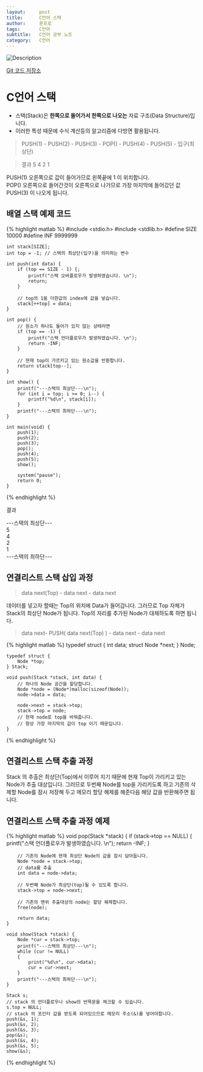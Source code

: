 ```yaml
---
layout:     post
title:      C언어 스택
author:     쭌프로
tags:       C언어
subtitle:   C언어 공부 노트
category:   C언어
---
```


<!-- Start Writing Below in Markdown -->

![Description](https://alalstjr.github.io/jjunpro.github.io/img/c_bg.png)

<a href="https://github.com/alalstjr/C-Language/tree/master/1906">Git 코드 저장소</a>

# C언어 스택

- 스택(Stack)은 <b>한쪽으로 들어가서 한쪽으로 나오는</b> 자료 구조(Data Structure)입니다.
- 이러한 특성 때문에 수식 계산등의 알고리즘에 다방면 활용됩니다.

> PUSH(1) - PUSH(2) - PUSH(3) - POP() - PUSH(4) - PUSH(5) - 입구(최상단)

> 결과 5 4 2 1

PUSH(1) 오른쪽으로 값이 들어가므로 왼쪽끝에 1 이 위치합니다. <br/>
POP() 오른쪽으로 들어간것이 오른쪽으로 나가므로 가장 마지막에 들어갔던 값 PUSH(3) 이 나오게 됩니다. 

## 배열 스택 예제 코드

{% highlight matlab %}
    #include <stdio.h>
    #include <stdlib.h>
    #define SIZE 10000
    #define INF 9999999

    int stack[SIZE];
    int top = -1; // 스택의 최상단(입구)을 의미하는 변수

    int push(int data) {
        if (top == SIZE - 1) {;
            printf("스택 오버플로우가 발생하였습니다. \n");
            return;
        }

        // top의 1을 더한값의 index에 값을 넣습니다.
        stack[++top] = data;
    }

    int pop() {
        // 원소가 하나도 들어가 있지 않는 상태라면
        if (top == -1) {
            printf("스택 언더플로우가 발생하였습니다. \n");
            return -INF;
        }

        // 현재 top이 가르키고 있는 원소값을 반환합니다.
        return stack[top--];
    }

    int show() {
        printf("---스택의 최상단---\n");
        for (int i = top; i >= 0; i--) {
            printf("%d\n", stack[i]);
        }
        printf("---스택의 최하단---\n");
    }

    int main(void) {
        push(1);
        push(2);
        push(3);
        pop();
        push(4);
        push(5);
        show();

        system("pause");
        return 0;
    }
{% endhighlight %}

결과

---스택의 최상단--- <br/>
5 <br/>
4 <br/>
2 <br/>
1 <br/>
---스택의 최하단--- 

## 연결리스트 스택 삽입 과정

> data next(Top) - data next - data next

데이터를 넣고자 할때는 Top의 위치에 Data가 들어갑니다. 그러므로 Top 자체가 Stack의 최상단 Node가 됩니다.
Top의 자리를 추가된 Node가 대체하도록 하면 됩니다.

> data next- PUSH( data next(Top) ) - data next - data next

{% highlight matlab %}
    typedef struct {
        int data;
        struct Node *next;
    } Node;

    typedef struct {
        Node *top;
    } Stack;

    void push(Stack *stack, int data) {
        // 하나의 Node 공간을 할당합니다.
        Node *node = (Node*)malloc(sizeof(Node));
        node->data = data;

        node->next = stack->top;
        stack->top = node;
        // 현재 node로 top을 바꿔줍니다.
        // 항상 가장 마지막의 값이 top 이기 때문입니다.
    }
{% endhighlight %}

## 연결리스트 스택 추출 과정

Stack 의 추출은 최상단(Top)에서 이루어 지기 때문에 현재 Top이 가리키고 있는 Node가 추출 대상입니다.
그러므로 두번째 Node를 top을 가리키도록 하고 기존의 삭제할 Node를 잠시 저장해 두고 
메모리 할당 해제를 해준다음 해당 값을 반환해주면 됩니다.

## 연결리스트 스택 추출 과정 예제

{% highlight matlab %}
    void pop(Stack *stack) {
        if (stack->top == NULL) {
            printf("스택 언더플로우가 발생하였습니다. \n");
            return -INF;
        }

        // 기존의 Node에 현재 최상단 Node의 값을 잠시 담아둡니다.
        Node *node = stack->top;
        // data를 추출
        int data = node->data;

        // 두번째 Node가 최상단(top)될 수 있도록 합니다.
        stack->top = node->next;
        
        // 기존의 맨위 추출대상의 node는 할당 해제합니다.
        free(node);

        return data;
    }

    void show(Stack *stack) {
        Node *cur = stack->top;
        printf("---스택의 최상단---\n");
        while (cur != NULL)
        {
            print("%d\n", cur->data);
            cur = cur->next;
        }
        printf("---스택의 최하단---\n");
    }

	Stack s;
	// stack 의 언더플로우나 show의 반목문을 체크할 수 있습니다.
	s.top = NULL;
	// stack 의 포인터 값을 받도록 되어있으므로 메모리 주소(&)를 넣어야합니다.
	push(&s, 1);
	push(&s, 2);
	push(&s, 3);
	pop(&s);
	push(&s, 4);
	push(&s, 5);
	show(&s);
{% endhighlight %}
